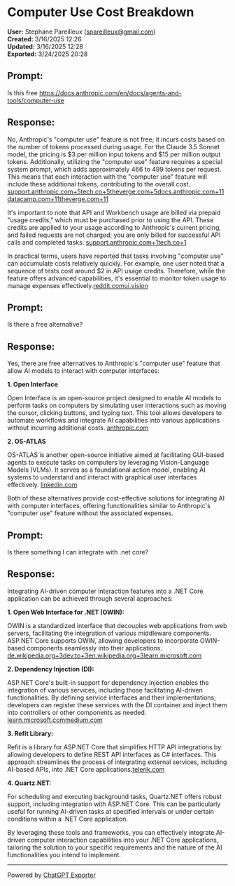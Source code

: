 # Computer Use Cost Breakdown

**User:** Stephane Pareilleux (spareilleux@gmail.com)  
**Created:** 3/16/2025 12:26  
**Updated:** 3/16/2025 12:28  
**Exported:** 3/24/2025 20:28  

## Prompt:
Is this free https://docs.anthropic.com/en/docs/agents-and-tools/computer-use

## Response:
​No, Anthropic's "computer use" feature is not free; it incurs costs based on the number of tokens processed during usage. For the Claude 3.5 Sonnet model, the pricing is $3 per million input tokens and $15 per million output tokens. Additionally, utilizing the "computer use" feature requires a special system prompt, which adds approximately 466 to 499 tokens per request. This means that each interaction with the "computer use" feature will include these additional tokens, contributing to the overall cost. ​[support.anthropic.com+5tech.co+5theverge.com+5](https://tech.co/news/how-much-does-claude-ai-cost)[docs.anthropic.com+11datacamp.com+11theverge.com+11](https://www.datacamp.com/blog/what-is-anthropic-computer-use)

It's important to note that API and Workbench usage are billed via prepaid "usage credits," which must be purchased prior to using the API. These credits are applied to your usage according to Anthropic's current pricing, and failed requests are not charged; you are only billed for successful API calls and completed tasks. ​[support.anthropic.com+1tech.co+1](https://support.anthropic.com/en/articles/8977456-how-do-i-pay-for-my-api-usage)

In practical terms, users have reported that tasks involving "computer use" can accumulate costs relatively quickly. For example, one user noted that a sequence of tests cost around $2 in API usage credits. Therefore, while the feature offers advanced capabilities, it's essential to monitor token usage to manage expenses effectively.​[reddit.com](https://www.reddit.com/r/ClaudeAI/comments/1gat8i7/computer_use_is_extremely_expensive_right/)[ui.vision](https://ui.vision/blog/computer-use/)

## Prompt:
Is there a free alternative?

## Response:
​Yes, there are free alternatives to Anthropic's "computer use" feature that allow AI models to interact with computer interfaces:​

**1\. Open Interface**

Open Interface is an open-source project designed to enable AI models to perform tasks on computers by simulating user interactions such as moving the cursor, clicking buttons, and typing text. This tool allows developers to automate workflows and integrate AI capabilities into various applications without incurring additional costs. ​[anthropic.com](https://www.anthropic.com/news/3-5-models-and-computer-use)

**2\. OS-ATLAS**

OS-ATLAS is another open-source initiative aimed at facilitating GUI-based agents to execute tasks on computers by leveraging Vision-Language Models (VLMs). It serves as a foundational action model, enabling AI systems to understand and interact with graphical user interfaces effectively. ​[linkedin.com](https://www.linkedin.com/posts/areganti_os-atlas-looks-like-a-great-open-source-activity-7260289920630415360-UxVi)

Both of these alternatives provide cost-effective solutions for integrating AI with computer interfaces, offering functionalities similar to Anthropic's "computer use" feature without the associated expenses.​

## Prompt:
Is there something I can integrate with .net core?

## Response:
​Integrating AI-driven computer interaction features into a .NET Core application can be achieved through several approaches:​

**1\. Open Web Interface for .NET (OWIN):**

OWIN is a standardized interface that decouples web applications from web servers, facilitating the integration of various middleware components. ASP.NET Core supports OWIN, allowing developers to incorporate OWIN-based components seamlessly into their applications. ​[de.wikipedia.org+3dev.to+3en.wikipedia.org+3](https://dev.to/rasulhsn/behind-the-scenes-of-owin-open-web-interface-for-net-523d)[learn.microsoft.com](https://learn.microsoft.com/en-us/aspnet/core/fundamentals/owin?view=aspnetcore-9.0)

**2\. Dependency Injection (DI):**

ASP.NET Core's built-in support for dependency injection enables the integration of various services, including those facilitating AI-driven functionalities. By defining service interfaces and their implementations, developers can register these services with the DI container and inject them into controllers or other components as needed. ​[learn.microsoft.com](https://learn.microsoft.com/en-us/aspnet/core/fundamentals/dependency-injection?view=aspnetcore-9.0)[medium.com](https://medium.com/%40ravipatel.it/dependency-injection-and-services-in-asp-net-core-a-comprehensive-guide-dd69858c1eab)

**3\. Refit Library:**

Refit is a library for ASP.NET Core that simplifies HTTP API integrations by allowing developers to define REST API interfaces as C# interfaces. This approach streamlines the process of integrating external services, including AI-based APIs, into .NET Core applications. ​[telerik.com](https://www.telerik.com/blogs/aspnet-core-basics-simplifying-api-integration-refit)

**4\. Quartz.NET:**

For scheduling and executing background tasks, Quartz.NET offers robust support, including integration with ASP.NET Core. This can be particularly useful for running AI-driven tasks at specified intervals or under certain conditions within a .NET Core application. ​

By leveraging these tools and frameworks, you can effectively integrate AI-driven computer interaction capabilities into your .NET Core applications, tailoring the solution to your specific requirements and the nature of the AI functionalities you intend to implement.​



---
Powered by [ChatGPT Exporter](https://www.chatgptexporter.com)
